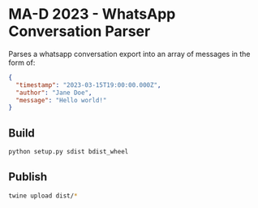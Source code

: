# MA-D 2023 - WhatsApp Conversation Parser
Parses a whatsapp conversation export into an array of messages in the form of:

```json
{
  "timestamp": "2023-03-15T19:00:00.000Z",
  "author": "Jane Doe",
  "message": "Hello world!"
}
```

## Build

```bash
python setup.py sdist bdist_wheel
```

## Publish

```bash
twine upload dist/*
```